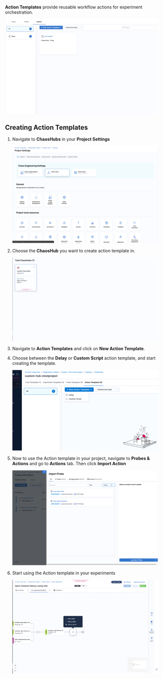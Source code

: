 **Action Templates** provide reusable workflow actions for experiment orchestration.

![action templates](./static/templates/action-template.png)

## Creating Action Templates

1. Navigate to **ChaosHubs** in your **Project Settings**

    ![chaos hubs](./static/templates/chaos-hub.png)

2. Choose the **ChaosHub** you want to create action template in.

    ![chaos hub](./static/templates/click-on-chaoshub.png)

3. Navigate to **Action Templates** and click on **New Action Template**.

4. Choose between the **Delay** or **Custom Script** action template, and start creating the template.

    ![create templates](./static/action-templates/choose.png)

5. Now to use the Action template in your project, navigate to **Probes & Actions** and go to **Actions** tab. Then click **Import Action**

    ![import templates](./static/templates/import-template.png)

6. Start using the Action template in your experiments

    ![use templates](./static/templates/start-using.png)
